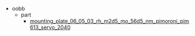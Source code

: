 * oobb
  * part
    * [mounting_plate_06_05_03_rh_m2d5_mo_56d5_nm_pimoroni_pim613_servo_2040](oobb/part/mounting_plate_06_05_03_rh_m2d5_mo_56d5_nm_pimoroni_pim613_servo_2040)
